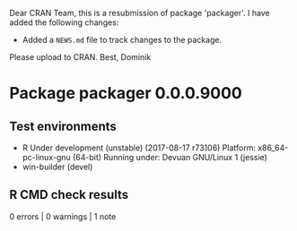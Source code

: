 Dear CRAN Team,
this is a resubmission of package 'packager'. I have added the following changes:

* Added a `NEWS.md` file to track changes to the package.


Please upload to CRAN.
Best, Dominik

# Package packager 0.0.0.9000
## Test  environments 
- R Under development (unstable) (2017-08-17 r73106)
  Platform: x86_64-pc-linux-gnu (64-bit)
  Running under: Devuan GNU/Linux 1 (jessie)
- win-builder (devel)

## R CMD check results
0 errors | 0 warnings | 1 note 
